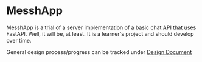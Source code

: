 # MesshApp

MesshApp is a trial of a server implementation of a basic chat API that uses FastAPI. Well, it will be, at least. It is a learner's project and should develop over time.

General design process/progress can be tracked under [Design Document](/docs/DESIGN.md) 
